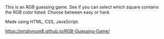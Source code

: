 This is an RGB guessing game. See if you can select which square contains the RGB color listed. Choose between easy or hard.

Made using HTML, CSS, JavaScript.

https://mrsbynum8.github.io/RGB-Guessing-Game/
